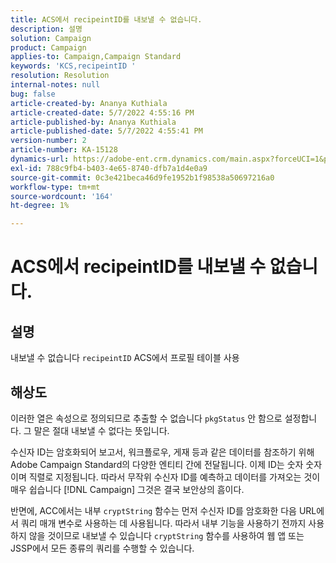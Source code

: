 ```yaml
---
title: ACS에서 recipeintID를 내보낼 수 없습니다.
description: 설명
solution: Campaign
product: Campaign
applies-to: Campaign,Campaign Standard
keywords: 'KCS,recipeintID '
resolution: Resolution
internal-notes: null
bug: false
article-created-by: Ananya Kuthiala
article-created-date: 5/7/2022 4:55:16 PM
article-published-by: Ananya Kuthiala
article-published-date: 5/7/2022 4:55:41 PM
version-number: 2
article-number: KA-15128
dynamics-url: https://adobe-ent.crm.dynamics.com/main.aspx?forceUCI=1&pagetype=entityrecord&etn=knowledgearticle&id=21040874-26ce-ec11-a7b5-0022480a8e40
exl-id: 788c9fb4-b403-4e65-8740-dfb7a1d4e0a9
source-git-commit: 0c3e421beca46d9fe1952b1f98538a50697216a0
workflow-type: tm+mt
source-wordcount: '164'
ht-degree: 1%

---
```


# ACS에서 recipeintID를 내보낼 수 없습니다.

## 설명


내보낼 수 없습니다 `recipeintID` ACS에서 프로필 테이블 사용


## 해상도


이러한 열은 속성으로 정의되므로 추출할 수 없습니다 `pkgStatus` 안 함으로 설정합니다. 그 말은 절대 내보낼 수 없다는 뜻입니다.

수신자 ID는 암호화되어 보고서, 워크플로우, 게재 등과 같은 데이터를 참조하기 위해 Adobe Campaign Standard의 다양한 엔티티 간에 전달됩니다. 이제 ID는 숫자 숫자이며 직렬로 지정됩니다. 따라서 무작위 수신자 ID를 예측하고 데이터를 가져오는 것이 매우 쉽습니다 [!DNL Campaign] 그것은 결국 보안상의 흠이다.

반면에, ACC에서는 내부 `cryptString` 함수는 먼저 수신자 ID를 암호화한 다음 URL에서 쿼리 매개 변수로 사용하는 데 사용됩니다. 따라서 내부 기능을 사용하기 전까지 사용하지 않을 것이므로 내보낼 수 있습니다 `cryptString` 함수를 사용하여 웹 앱 또는 JSSP에서 모든 종류의 쿼리를 수행할 수 있습니다.
